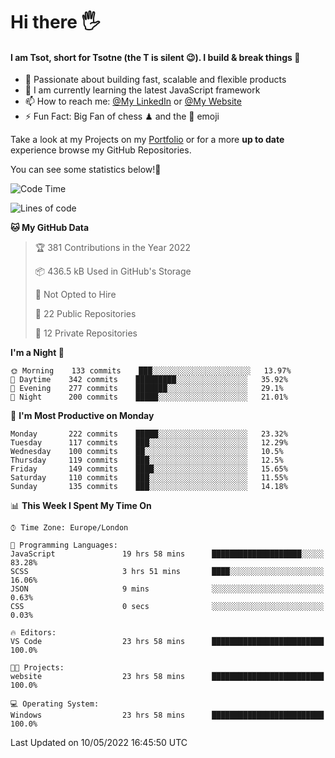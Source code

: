 # Hi there :raised_hand_with_fingers_splayed:
#### I am Tsot, short for Tsotne (the T is silent :wink:). I build & break things :space_invader:
- :telescope: Passionate about building fast, scalable and flexible products
- :seedling: I am currently learning the latest JavaScript framework 
- :mailbox: How to reach me: [@My LinkedIn](https://www.linkedin.com/in/tsotne-gvadzabia/) or [@My Website](https://tsotne.co.uk/contact)
- :zap: Fun Fact: Big Fan of chess ♟ and the 👾 emoji

Take a look at my Projects on my [Portfolio](https://tsotne.co.uk/) or for a more **up to date** experience browse my GitHub Repositories.

You can see some statistics below!:space_invader:
<!--START_SECTION:waka-->
![Code Time](http://img.shields.io/badge/Code%20Time-728%20hrs%208%20mins-blue)

![Lines of code](https://img.shields.io/badge/From%20Hello%20World%20I%27ve%20Written-2%20Million%20lines%20of%20code-blue)

**🐱 My GitHub Data** 

> 🏆 381 Contributions in the Year 2022
 > 
> 📦 436.5 kB Used in GitHub's Storage 
 > 
> 🚫 Not Opted to Hire
 > 
> 📜 22 Public Repositories 
 > 
> 🔑 12 Private Repositories  
 > 
**I'm a Night 🦉** 

```text
🌞 Morning    133 commits    ███░░░░░░░░░░░░░░░░░░░░░░   13.97% 
🌆 Daytime    342 commits    █████████░░░░░░░░░░░░░░░░   35.92% 
🌃 Evening    277 commits    ███████░░░░░░░░░░░░░░░░░░   29.1% 
🌙 Night      200 commits    █████░░░░░░░░░░░░░░░░░░░░   21.01%

```
📅 **I'm Most Productive on Monday** 

```text
Monday       222 commits    █████░░░░░░░░░░░░░░░░░░░░   23.32% 
Tuesday      117 commits    ███░░░░░░░░░░░░░░░░░░░░░░   12.29% 
Wednesday    100 commits    ██░░░░░░░░░░░░░░░░░░░░░░░   10.5% 
Thursday     119 commits    ███░░░░░░░░░░░░░░░░░░░░░░   12.5% 
Friday       149 commits    ████░░░░░░░░░░░░░░░░░░░░░   15.65% 
Saturday     110 commits    ███░░░░░░░░░░░░░░░░░░░░░░   11.55% 
Sunday       135 commits    ███░░░░░░░░░░░░░░░░░░░░░░   14.18%

```


📊 **This Week I Spent My Time On** 

```text
⌚︎ Time Zone: Europe/London

💬 Programming Languages: 
JavaScript               19 hrs 58 mins      ████████████████████░░░░░   83.28% 
SCSS                     3 hrs 51 mins       ████░░░░░░░░░░░░░░░░░░░░░   16.06% 
JSON                     9 mins              ░░░░░░░░░░░░░░░░░░░░░░░░░   0.63% 
CSS                      0 secs              ░░░░░░░░░░░░░░░░░░░░░░░░░   0.03%

🔥 Editors: 
VS Code                  23 hrs 58 mins      █████████████████████████   100.0%

🐱‍💻 Projects: 
website                  23 hrs 58 mins      █████████████████████████   100.0%

💻 Operating System: 
Windows                  23 hrs 58 mins      █████████████████████████   100.0%

```


 Last Updated on 10/05/2022 16:45:50 UTC
<!--END_SECTION:waka-->
